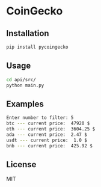 # CoinGecko
## Installation
```sh
pip install pycoingecko
```

## Usage
```sh
cd api/src/
python main.py
```

## Examples
```sh
Enter number to filter: 5 
btc --- current price:  47920 $
eth --- current price:  3604.25 $
ada --- current price:  2.47 $
usdt --- current price:  1.0 $
bnb --- current price:  425.92 $
```

## License

MIT